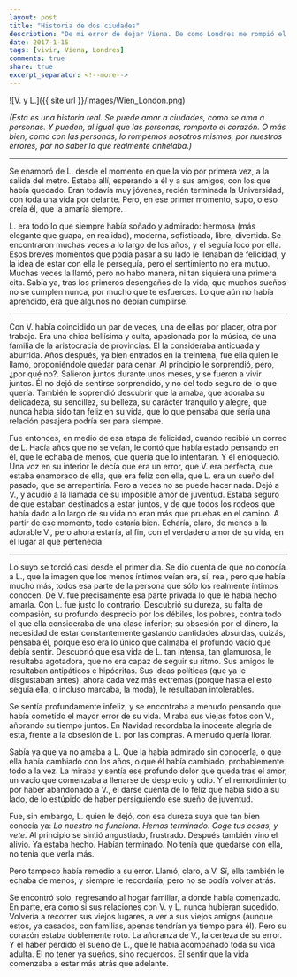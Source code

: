 ```yaml
---
layout: post
title: "Historia de dos ciudades"
description: "De mi error de dejar Viena. De como Londres me rompió el corazón."
date: 2017-1-15
tags: [vivir, Viena, Londres]
comments: true
share: true
excerpt_separator: <!--more-->
---
```


![V. y L.]({{ site.url }}/images/Wien_London.png)

*(Esta es una historia real. Se puede amar a ciudades, como se ama a personas. Y pueden, al igual que las personas, romperte el corazón. O más bien, como con las personas, lo rompemos nosotros mismos, por nuestros errores, por no saber lo que realmente anhelaba.)*

<!--more-->

***

Se enamoró de L. desde el momento en que la vio por primera vez, a la salida del metro. Estaba allí, esperando a él y a sus amigos, con los que había quedado. Eran todavía muy jóvenes, recién terminada la Universidad, con toda una vida por delante. Pero, en ese primer momento, supo, o eso creía él, que la amaría siempre.

L. era todo lo que siempre había soñado y admirado: hermosa (más elegante que guapa, en realidad), moderna, sofisticada, libre, divertida. Se encontraron muchas veces a lo largo de los años, y él seguía loco por ella. Esos breves momentos que podía pasar a su lado le llenaban de felicidad, y la idea de estar con ella le perseguía, pero el sentimiento no era mutuo. Muchas veces la llamó, pero no habo manera, ni tan siquiera una primera cita. Sabía ya, tras los primeros desengaños de la vida, que muchos sueños no se cumplen nunca, por mucho que te esfuerces. Lo que aún no había aprendido, era que algunos no debían cumplirse.

***

Con V. había coincidido un par de veces, una de ellas por placer, otra por trabajo. Era una chica bellísima y culta, apasionada por la música, de una familia de la aristocracia de provincias. Él la consideraba anticuada y aburrida. Años después, ya bien entrados en la treintena, fue ella quien le llamó, proponiéndole quedar para cenar. Al principio le sorprendió, pero, ¿por qué no?. Salieron juntos durante unos meses, y se fueron a vivir juntos. Él no dejó de sentirse sorprendido, y no del todo seguro de lo que quería. También le soprendió descubrir que la amaba, que adoraba su delicadeza, su sencillez, su belleza, su carácter tranquilo y alegre, que nunca había sido tan feliz en su vida, que lo que pensaba que sería una relación pasajera podría ser para siempre.

Fue entonces, en medio de esa etapa de felicidad, cuando recibió un correo de L. Hacía años que no se veían, le contó que había estado pensando en él, que le echaba de menos, que quería que lo intentaran. Y él enloqueció. Una voz en su interior le decía que era un error, que V. era perfecta, que estaba enamorado de ella, que era feliz con ella, que L. era un sueño del pasado, que se arrepentiría. Pero a veces no se puede hacer nada. Dejó a V., y acudió a la llamada de su imposible amor de juventud. Estaba seguro de que estaban destinados a estar juntos, y de que todos los rodeos que había dado a lo largo de su vida no eran más que pruebas en el camino. A partir de ese momento, todo estaría bien. Echaría, claro, de menos a la adorable V., pero ahora estaría, al fin, con el verdadero amor de su vida, en el lugar al que pertenecía.

***

Lo suyo se torció casi desde el primer día. Se dio cuenta de que no conocía a L., que la imagen que los menos íntimos veían era, sí, real, pero que había mucho más, todos esa parte de la persona que sólo los realmente íntimos conocen. De V. fue precisamente esa parte privada lo que le había hecho amarla. Con L. fue justo lo contrario. Descubrió su dureza, su falta de compasión, su profundo desprecio por los débiles, los pobres, contra todo el que ella consideraba de una clase inferior; su obsesión por el dinero, la necesidad de estar constantemente gastando cantidades absurdas, quizás, pensaba él, porque eso era lo único que calmaba el profundo vacío que debía sentir. Descubrió que esa vida de L. tan intensa, tan glamurosa, le resultaba agotadora, que no era capaz de seguir su ritmo. Sus amigos le resultaban antipáticos e hipócritas. Sus ideas políticas (que ya le disgustaban antes), ahora cada vez más extremas (porque hasta el esto seguía ella, o incluso marcaba, la moda), le resultaban intolerables. 

Se sentía profundamente infeliz, y se encontraba a menudo pensando que había cometido el mayor error de su vida. Miraba sus viejas fotos con V., añorando su tiempo juntos. En Navidad recordaba la inocente alegría de esta, frente a la obsesión de L. por las compras. A menudo quería llorar.

Sabía ya que ya no amaba a L. Que la había admirado sin conocerla, o que ella había cambiado con los años, o que él había cambiado, probablemente todo a la vez. La miraba y sentía ese profundo dolor que queda tras el amor, un vacío que comenzaba a llenarse de desprecio y odio. Y el remordimiento por haber abandonado a V., el darse cuenta de lo feliz que había sido a su lado, de lo estúpido de haber persiguiendo ese sueño de juventud.

Fue, sin embargo, L. quien le dejó, con esa dureza suya que tan bien conocía ya: *Lo nuestro no funciona. Hemos terminado. Coge tus cosas, y vete.* Al principio se sintió angustiado, frustrado. Después también vino el alivio. Ya estaba hecho. Habían terminado. No tenía que quedarse con ella, no tenía que verla más.

Pero tampoco había remedio a su error. Llamó, claro, a V. Sí, ella también le echaba de menos, y siempre le recordaría, pero no se podía volver atrás.

Se encontró solo, regresando al hogar familiar, a donde había comenzado. En parte, era como si sus relaciones con V. y L. nunca hubieran sucedido. Volvería a recorrer sus viejos lugares, a ver a sus viejos amigos (aunque estos, ya casados, con familias, apenas tendrían ya tiempo para él). Pero su corazón estaba doblemente roto. La añoranza de V., la certeza de su error. Y el haber perdido el sueño de L., que le había acompañado toda su vida adulta. El no tener ya sueños, sino recuerdos. El sentir que la vida comenzaba a estar más atrás que adelante.